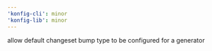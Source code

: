 ```yaml
---
'konfig-cli': minor
'konfig-lib': minor
---
```


allow default changeset bump type to be configured for a generator
